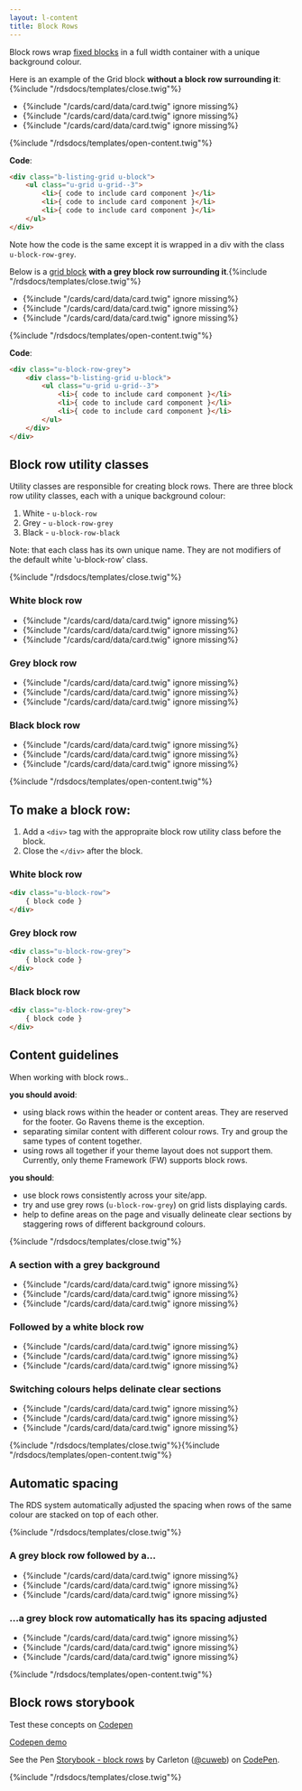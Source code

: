 ```yaml
---
layout: l-content
title: Block Rows
---
```

Block rows wrap [fixed blocks](#) in a full width container with a unique background colour.

Here is an example of the Grid block **without a block row surrounding it**:{%include "/rdsdocs/templates/close.twig"%}

<div class="b-listing-grid u-block">
    <ul class="u-grid u-grid--3">
        <li>{%include "/cards/card/data/card.twig" ignore missing%}</li> 
        <li>{%include "/cards/card/data/card.twig" ignore missing%}</li> 
        <li>{%include "/cards/card/data/card.twig" ignore missing%}</li>
    </ul>
</div>{%include "/rdsdocs/templates/open-content.twig"%}

**Code**:

```html
<div class="b-listing-grid u-block">
    <ul class="u-grid u-grid--3">
        <li>{ code to include card component }</li> 
        <li>{ code to include card component }</li> 
        <li>{ code to include card component }</li> 
    </ul>
</div>

```

Note how the code is the same except it is wrapped in a div with the class `u-block-row-grey`.

Below is a [grid block](#) **with a grey block row surrounding it**.{%include "/rdsdocs/templates/close.twig"%}

<div class="u-block-row-grey">
    <div class="b-listing-grid u-block">
        <ul class="u-grid u-grid--3">
            <li>{%include "/cards/card/data/card.twig" ignore missing%}</li> 
            <li>{%include "/cards/card/data/card.twig" ignore missing%}</li> 
            <li>{%include "/cards/card/data/card.twig" ignore missing%}</li>
        </ul>
    </div>
</div>{%include "/rdsdocs/templates/open-content.twig"%}


**Code**:

```html
<div class="u-block-row-grey">
    <div class="b-listing-grid u-block">
        <ul class="u-grid u-grid--3">
            <li>{ code to include card component }</li> 
            <li>{ code to include card component }</li> 
            <li>{ code to include card component }</li>
        </ul>
    </div>
</div>
```

## Block row utility classes

Utility classes are responsible for creating block rows. There are three block row utility classes, each with a unique background colour:

1. White  -  `u-block-row`
2. Grey  -  `u-block-row-grey`
3. Black  -  `u-block-row-black`

Note: that each class has its own unique name. They are not modifiers of the default white 'u-block-row' class.

{%include "/rdsdocs/templates/close.twig"%}

<div class="u-block-row">
    <section class="u-block">
        <h3>White block row</h3>
        <div class="b-listing-grid">
            <ul class="u-grid u-grid--3">
                <li>{%include "/cards/card/data/card.twig" ignore missing%}</li> 
                <li>{%include "/cards/card/data/card.twig" ignore missing%}</li> 
                <li>{%include "/cards/card/data/card.twig" ignore missing%}</li>
            </ul>
        </div>
    </section>
</div>
<div class="u-block-row-grey">
    <section class="u-block">
        <h3>Grey block row</h3>
        <div class="b-listing-grid">
            <ul class="u-grid u-grid--3">
                <li>{%include "/cards/card/data/card.twig" ignore missing%}</li> 
                <li>{%include "/cards/card/data/card.twig" ignore missing%}</li> 
                <li>{%include "/cards/card/data/card.twig" ignore missing%}</li>
            </ul>
        </div>
    </section>
</div>
<div class="u-block-row-black">
    <section class="u-block">
        <h3>Black block row</h3>
        <div class="b-listing-grid">
            <ul class="u-grid u-grid--3">
                <li>{%include "/cards/card/data/card.twig" ignore missing%}</li> 
                <li>{%include "/cards/card/data/card.twig" ignore missing%}</li> 
                <li>{%include "/cards/card/data/card.twig" ignore missing%}</li>
            </ul>
        </div>
    </section>
</div>{%include "/rdsdocs/templates/open-content.twig"%}

## To make a block row:

1. Add a `<div>` tag with the appropraite block row utility class before the block.
2. Close the `</div>` after the block.

### White block row
```html
<div class="u-block-row">
    { block code }
</div>
```
### Grey block row
```html
<div class="u-block-row-grey">
    { block code }
</div>
```
### Black block row
```html
<div class="u-block-row-grey">
    { block code }
</div>
```
## Content guidelines

When working with block rows..
 
**you should avoid**:

- using black rows within the header or content areas. They are reserved for the footer. Go Ravens theme is the exception.
- separating similar content with different colour rows. Try and group the same types of content together.
- using rows all together if your theme layout does not support them. Currently, only theme Framework (FW) supports block rows.

**you should**:

- use block rows consistently across your site/app.
- try and use grey rows (`u-block-row-grey`) on grid lists displaying cards.
- help to define areas on the page and visually delineate clear sections by staggering rows of different background colours.

{%include "/rdsdocs/templates/close.twig"%}

<div class="u-block-row-grey">
    <section class="u-block">
        <h3>A section with a grey background</h3>
        <div class="b-listing-grid">
            <ul class="u-grid u-grid--3">
                <li>{%include "/cards/card/data/card.twig" ignore missing%}</li> 
                <li>{%include "/cards/card/data/card.twig" ignore missing%}</li> 
                <li>{%include "/cards/card/data/card.twig" ignore missing%}</li>
            </ul>
        </div>
    </section>
</div>
<div class="u-block-row">
    <section class="u-block">
        <h3>Followed by a white block row</h3>
        <div class="b-listing-grid">
            <ul class="u-grid u-grid--3">
                <li>{%include "/cards/card/data/card.twig" ignore missing%}</li> 
                <li>{%include "/cards/card/data/card.twig" ignore missing%}</li> 
                <li>{%include "/cards/card/data/card.twig" ignore missing%}</li>
            </ul>
        </div>
    </section>
</div>
<div class="u-block-row-grey">
    <section class="u-block">
        <h3>Switching colours helps delinate clear sections</h3>
        <div class="b-listing-grid">
            <ul class="u-grid u-grid--3">
                <li>{%include "/cards/card/data/card.twig" ignore missing%}</li> 
                <li>{%include "/cards/card/data/card.twig" ignore missing%}</li> 
                <li>{%include "/cards/card/data/card.twig" ignore missing%}</li>
            </ul>
        </div>
    </section>
</div>{%include "/rdsdocs/templates/close.twig"%}{%include "/rdsdocs/templates/open-content.twig"%}

## Automatic spacing

The RDS system automatically adjusted the spacing when rows of the same colour are stacked on top of each other. 

{%include "/rdsdocs/templates/close.twig"%}<div class="u-block-row-grey">
    <section class="u-block">
        <h3>A grey block row followed by a...</h3>
        <div class="b-listing-grid">
            <ul class="u-grid u-grid--3">
                <li>{%include "/cards/card/data/card.twig" ignore missing%}</li> 
                <li>{%include "/cards/card/data/card.twig" ignore missing%}</li> 
                <li>{%include "/cards/card/data/card.twig" ignore missing%}</li>
            </ul>
        </div>
    </section>
</div>
<div class="u-block-row-grey">
    <section class="u-block">
        <h3>...a grey block row automatically has its spacing adjusted</h3>
        <div class="b-listing-grid">
            <ul class="u-grid u-grid--3">
                <li>{%include "/cards/card/data/card.twig" ignore missing%}</li> 
                <li>{%include "/cards/card/data/card.twig" ignore missing%}</li> 
                <li>{%include "/cards/card/data/card.twig" ignore missing%}</li>
            </ul>
        </div>
    </section>
</div>
{%include "/rdsdocs/templates/open-content.twig"%}

## Block rows storybook

Test these concepts on [Codepen](https://codepen.io/cuweb/pen/qYyVKQ)

<a class="c-buttons-button" href="https://codepen.io/cuweb/pen/qYyVKQ">Codepen demo</a>

<p data-height="402" data-theme-id="light" data-slug-hash="qYyVKQ" data-default-tab="result" data-user="cuweb" data-embed-version="2" data-pen-title="Storybook - block rows" data-editable="true" class="codepen">See the Pen <a href="https://codepen.io/cuweb/pen/qYyVKQ/">Storybook - block rows</a> by Carleton (<a href="https://codepen.io/cuweb">@cuweb</a>) on <a href="https://codepen.io">CodePen</a>.</p>
<script async src="https://static.codepen.io/assets/embed/ei.js"></script>

{%include "/rdsdocs/templates/close.twig"%}


